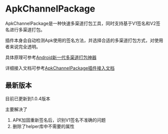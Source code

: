 # ApkChannelPackage
ApkChannelPackage是一种快速多渠道打包工具，同时支持基于V1签名和V2签名进行多渠道打包。

插件本身会自动检测Apk使用的签名方法，并选择合适的多渠道打包方式，对使用者来说完全透明。

具体原理可参考[Android新一代多渠道打包神器](http://ltlovezh.com/2017/04/09/Android%E6%96%B0%E4%B8%80%E4%BB%A3%E5%A4%9A%E6%B8%A0%E9%81%93%E6%89%93%E5%8C%85%E7%A5%9E%E5%99%A8/)

详细接入文档可参考[ApkChannelPackage插件接入文档](http://ltlovezh.com/2017/04/09/ApkChannelPackage%E6%8F%92%E4%BB%B6%E6%8E%A5%E5%85%A5%E6%96%87%E6%A1%A3/)

## 最新版本
目前已更新到1.0.4版本

主要解决了

1. APK加固重新签名后，识别V1签名不准确的问题
2. 删除了helper库中不需要的属性
